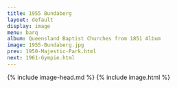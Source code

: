 ```yaml
---
title: 1955 Bundaberg
layout: default
display: image
menu: barq
album: Queensland Baptist Churches from 1851 Album
image: 1955-Bundaberg.jpg
prev: 1950-Majestic-Park.html
next: 1961-Gympie.html
---
```

{% include image-head.md %}
{% include image.html %}